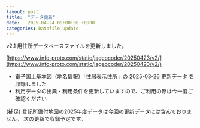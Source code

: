 ```yaml
---
layout: post
title:  "データ更新"
date:   2025-04-24 09:00:00 +0900
categories: Datafile update
---
```


v2.1 用住所データベースファイルを更新しました。

[https://www.info-proto.com/static/jageocoder/20250423/v2/](https://www.info-proto.com/static/jageocoder/20250423/v2/)

- 電子国土基本図（地名情報）「住居表示住所」の [2025-03-26 更新データ](https://www.gsi.go.jp/common/000261022.pdf) を収録しました
- 利用データの出典・利用条件を更新していますので、ご利用の際は今一度ご確認ください

(補足) 登記所備付地図の2025年度データは今回の更新データには含んでおりません。
次の更新で収録予定です。
